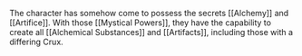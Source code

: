 The character has somehow come to possess the secrets [[Alchemy]] and [[Artifice]]. With those [[Mystical Powers]], they have the capability to create all [[Alchemical Substances]] and [[Artifacts]], including those with a differing Crux.